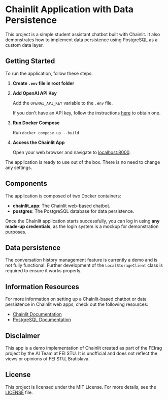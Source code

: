 # Chainlit Application with Data Persistence

This project is a simple student assistant chatbot built with Chainlit. It also demonstrates how to implement data persistence using PostgreSQL as a custom data layer.

## Getting Started

To run the application, follow these steps:

1.  **Create `.env` file in root folder**
    
2.  **Add OpenAI API Key** 

	Add the `OPENAI_API_KEY` variable to the `.env` file.

	If you don't have an API key, follow the instructions [here](https://help.openai.com/en/articles/4936850-where-do-i-find-my-openai-api-key) to obtain one.
    
4.  **Run Docker Compose**
    
    Run `docker compose up --build` 
    
5.  **Access the Chainlit App**

    Open your web browser and navigate to [localhost:8000](http://localhost:8000).
    

The application is ready to use out of the box. There is no need to change any settings.

## Components

The application is composed of two Docker containers:

-   **chainlit_app**: The Chainlit web-based chatbot.
-   **postgres**: The PostgreSQL database for data persistence.

Once the Chainlit application starts successfully, you can log in using **any made-up credentials**, as the login system is a mockup for demonstration purposes.

## Data persistence

The conversation history management feature is currently a demo and is not fully functional. Further development of the `LocalStorageClient` class is required to ensure it works properly.

## Information Resources

For more information on setting up a Chainlit-based chatbot or data persistence in Chainlit web apps, check out the following resources:

-   [Chainlit Documentation](https://docs.chainlit.io/get-started/overview)
-   [PostgreSQL Documentation](https://www.postgresql.org/docs/)

## Disclaimer

This app is a demo implementation of Chainlit created as part of the FEIrag project by the AI Team at FEI STU. It is unofficial and does not reflect the views or opinions of FEI STU, Bratislava.

## License

This project is licensed under the MIT License. For more details, see the [LICENSE](LICENSE) file.
